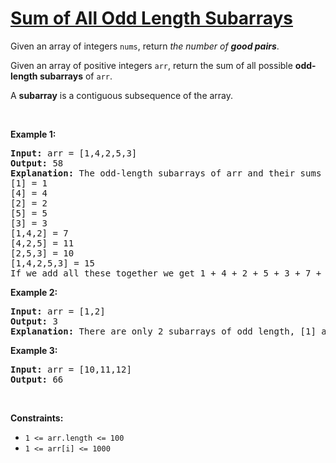 # [Sum of All Odd Length Subarrays](https://leetcode.com/problems/sum-of-all-odd-length-subarrays/)

<p>Given an array of integers <code>nums</code>, return <em>the number of <strong>good pairs</strong></em>.</p>

<p>Given an array of positive integers <code>arr</code>, return <e>the sum of all possible <strong>odd-length subarrays</strong> of </em><code>arr</code>.</p>

<p>A <strong>subarray</strong> is a contiguous subsequence of the array.</p>

<p>&nbsp;</p>
<p><strong class="example">Example 1:</strong></p>

<pre><strong>Input:</strong> arr = [1,4,2,5,3]
<strong>Output:</strong> 58
<strong>Explanation:</strong> The odd-length subarrays of arr and their sums are:
[1] = 1
[4] = 4
[2] = 2
[5] = 5
[3] = 3
[1,4,2] = 7
[4,2,5] = 11
[2,5,3] = 10
[1,4,2,5,3] = 15
If we add all these together we get 1 + 4 + 2 + 5 + 3 + 7 + 11 + 10 + 15 = 58
</pre>

<p><strong class="example">Example 2:</strong></p>

<pre><strong>Input:</strong> arr = [1,2]
<strong>Output:</strong> 3
<strong>Explanation:</strong> There are only 2 subarrays of odd length, [1] and [2]. Their sum is 3.
</pre>

<p><strong class="example">Example 3:</strong></p>

<pre><strong>Input:</strong> arr = [10,11,12]
<strong>Output:</strong> 66
</pre>

<p>&nbsp;</p>
<p><strong>Constraints:</strong></p>

<ul>
	<li><code>1 <= arr.length <= 100</code></li>
	<li><code>1 <= arr[i] <= 1000</code></li>
</ul>
